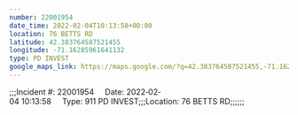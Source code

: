 ```yaml
---
number: 22001954
date_time: 2022-02-04T10:13:58+00:00
location: 76 BETTS RD
latitude: 42.383764587521455
longitude: -71.16285961641132
type: PD INVEST
google_maps_link: https://maps.google.com/?q=42.383764587521455,-71.16285961641132
---
```


;;;Incident #: 22001954     Date: 2022‐02‐04 10:13:58     Type: 911 PD INVEST;;;Location: 76 BETTS RD;;;;;;
